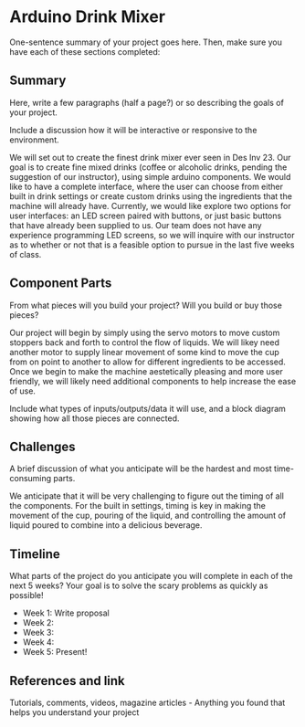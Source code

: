 # Arduino Drink Mixer

One-sentence summary of your project goes here. Then, make sure you have each of these sections completed:

## Summary

Here, write a few paragraphs (half a page?) or so describing the goals of your project. 

Include a discussion how it will be interactive or responsive to the environment.

We will set out to create the finest drink mixer ever seen in Des Inv 23. Our goal is to create fine mixed drinks (coffee or alcoholic drinks, pending the suggestion of our instructor), using simple arduino components. We would like to have a complete interface, where the user can choose from either built in drink settings or create custom drinks using the ingredients that the machine will already have. Currently, we would like explore two options for user interfaces: an LED screen paired with buttons, or just basic buttons that have already been supplied to us. Our team does not have any experience programming LED screens, so we will inquire with our instructor as to whether or not that is a feasible option to pursue in the last five weeks of class. 

## Component Parts

From what pieces will you build your project? Will you build or buy those pieces?

Our project will begin by simply using the servo motors to move custom stoppers back and forth to control the flow of liquids. We will likey need another motor to supply linear movement of some kind to move the cup from on point to another to allow for different ingredients to be accessed. Once we begin to make the machine aestetically pleasing and more user friendly, we will likely need additional components to help increase the ease of use.

Include what types of inputs/outputs/data it will use, and a block diagram showing how all those pieces are connected.

## Challenges

A brief discussion of what you anticipate will be the hardest and most time-consuming parts.

We anticipate that it will be very challenging to figure out the timing of all the components. For the built in settings, timing is key in making the movement of the cup, pouring of the liquid, and controlling the amount of liquid poured to combine into a delicious beverage. 

## Timeline

What parts of the project do you anticipate you will complete in each of the next 5 weeks? Your goal is to solve the scary problems as quickly as possible! 

- Week 1: Write proposal
- Week 2: 
- Week 3:
- Week 4:
- Week 5: Present!

## References and link

Tutorials, comments, videos, magazine articles - Anything you found that helps you understand your project 
